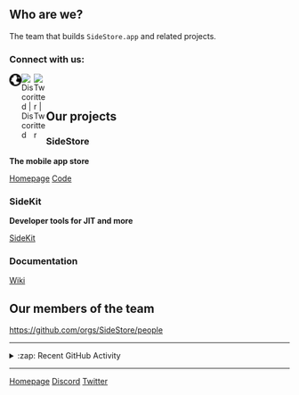 <!-- 
Docs: How to use GitHub README and actions to auto-generate embedded content.
https://github.com/anuraghazra/github-readme-stats
https://www.youtube.com/watch?v=n6d4KHSKqGk
https://github.com/rahuldkjain/github-profile-readme-generator
 -->

## Who are we?

The team that builds `SideStore.app` and related projects.

### Connect with us:

<!--
[![Website](https://img.shields.io/website?label=sidestore.io&style=for-the-badge&url=https://sidestore.io)](https://sidestore.io)
[![Twitter Follow](https://img.shields.io/twitter/follow/sidestore_io?color=1DA1F2&logo=twitter&style=for-the-badge)](https://twitter.com/intent/follow?original_referer=https%3A%2F%2Fgithub.com%2Fsidestore&screen_name=sidestore)
[![GitHub Followers](https://img.shields.io/github/followers/sidestore?style=for-the-badge)]()
[![GitHub Sponsors](https://img.shields.io/github/sponsors/sidestore?style=for-the-badge
)]() 
-->

[<img align="left" alt="sidestore.io" width="22px" src="https://raw.githubusercontent.com/iconic/open-iconic/master/svg/globe.svg" />][website]
[<img align="left" alt="Discord | Discord" width="22px" src="https://cdn.jsdelivr.net/npm/simple-icons@v3/icons/discord.svg" />][discord]
[<img align="left" alt="Twitter | Twitter" width="22px" src="https://cdn.jsdelivr.net/npm/simple-icons@v3/icons/twitter.svg" />][twitter]

<br />
<br />

## Our projects

### SideStore

__The mobile app store__

[Homepage][website]
[Code][git.sidestore]

### SideKit

__Developer tools for JIT and more__

[SideKit][git.sidekit]

### Documentation

[Wiki][wiki]

## Our members of the team

https://github.com/orgs/SideStore/people

---

<details>
  <summary>:zap: Recent GitHub Activity</summary>

<!--START_SECTION:activity-->
1. 🗣 Commented on [#33](https://github.com/SideStore/SideStore-Docs/issues/33) in [SideStore/SideStore-Docs](https://github.com/SideStore/SideStore-Docs)
2. 🗣 Commented on [#33](https://github.com/SideStore/SideStore-Docs/issues/33) in [SideStore/SideStore-Docs](https://github.com/SideStore/SideStore-Docs)
3. 🗣 Commented on [#33](https://github.com/SideStore/SideStore-Docs/issues/33) in [SideStore/SideStore-Docs](https://github.com/SideStore/SideStore-Docs)
4. 🗣 Commented on [#33](https://github.com/SideStore/SideStore-Docs/issues/33) in [SideStore/SideStore-Docs](https://github.com/SideStore/SideStore-Docs)
5. ❗️ Opened issue [#722](https://github.com/SideStore/SideStore/issues/722) in [SideStore/SideStore](https://github.com/SideStore/SideStore)
6. 💪 Opened PR [#34](https://github.com/SideStore/SideStore-Docs/pull/34) in [SideStore/SideStore-Docs](https://github.com/SideStore/SideStore-Docs)
7. 🗣 Commented on [#33](https://github.com/SideStore/SideStore-Docs/issues/33) in [SideStore/SideStore-Docs](https://github.com/SideStore/SideStore-Docs)
8. 🗣 Commented on [#33](https://github.com/SideStore/SideStore-Docs/issues/33) in [SideStore/SideStore-Docs](https://github.com/SideStore/SideStore-Docs)
9. 💪 Opened PR [#33](https://github.com/SideStore/SideStore-Docs/pull/33) in [SideStore/SideStore-Docs](https://github.com/SideStore/SideStore-Docs)
10. 🎉 Merged PR [#32](https://github.com/SideStore/SideStore-Docs/pull/32) in [SideStore/SideStore-Docs](https://github.com/SideStore/SideStore-Docs)
11. 🗣 Commented on [#32](https://github.com/SideStore/SideStore-Docs/issues/32) in [SideStore/SideStore-Docs](https://github.com/SideStore/SideStore-Docs)
12. 🗣 Commented on [#32](https://github.com/SideStore/SideStore-Docs/issues/32) in [SideStore/SideStore-Docs](https://github.com/SideStore/SideStore-Docs)
13. 🗣 Commented on [#32](https://github.com/SideStore/SideStore-Docs/issues/32) in [SideStore/SideStore-Docs](https://github.com/SideStore/SideStore-Docs)
14. 💪 Opened PR [#32](https://github.com/SideStore/SideStore-Docs/pull/32) in [SideStore/SideStore-Docs](https://github.com/SideStore/SideStore-Docs)
15. 🗣 Commented on [#718](https://github.com/SideStore/SideStore/issues/718) in [SideStore/SideStore](https://github.com/SideStore/SideStore)
16. 🗣 Commented on [#698](https://github.com/SideStore/SideStore/issues/698) in [SideStore/SideStore](https://github.com/SideStore/SideStore)
17. ❗️ Opened issue [#57](https://github.com/SideStore/sidestore.github.io/issues/57) in [SideStore/sidestore.github.io](https://github.com/SideStore/sidestore.github.io)
18. 🗣 Commented on [#707](https://github.com/SideStore/SideStore/issues/707) in [SideStore/SideStore](https://github.com/SideStore/SideStore)
19. 🗣 Commented on [#707](https://github.com/SideStore/SideStore/issues/707) in [SideStore/SideStore](https://github.com/SideStore/SideStore)
20. 🗣 Commented on [#707](https://github.com/SideStore/SideStore/issues/707) in [SideStore/SideStore](https://github.com/SideStore/SideStore)
<!--END_SECTION:activity-->

</details>

---

[Homepage][patreon] [Discord][discord] [Twitter][twitter]

<!--
- [Patreon][patreon]
- [OpenCollective][opencollective]
- [YouTube][youtube]
-->

[website]: https://sidestore.io
[wiki]: https://wiki.sidestore.io
[twitter]: https://twitter.com/sidestore_io
[discord]: https://discord.gg/sidestore-949183273383395328
[youtube]: https://youtube.com/TODO
[patreon]: https://www.patreon.com/SideStore
[opencollective]: https://opencollective.com/TODO
[git.sidestore]: https://github.com/SideStore/SideStore/
[git.sidekit]: https://github.com/SideStore/SideKit

